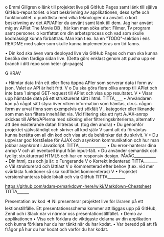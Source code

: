 o	Emmi Gillgren
o	länk till projektet live på GitHub Pages samt länk till själva GitHub-repositoriet.
o	kort beskrivning av applikationen, dess syfte och funktionalitet.
o	punktlista med vilka teknologier du använt.
o	kort beskrivning av det API/APIer du använt samt länk till dem.
Jag har använt mig av APIet The Movie DB , här kan man söka efter: Filmer, Tv program samt personer.
o	kortfattat om din arbetsprocess och vad som skulle kodmässigt kunna förbättras. Man kan t.ex. ha en "TODO"-sektion i ens README med saker som skulle kunna implementeras om tid fanns.

•	Din kod ska även vara deployad live via GitHub Pages och man ska kunna besöka den färdiga sidan live. (Detta görs enklast genom att pusha upp en branch i ditt repo som heter gh-pages)





G KRAV 

•	Hämtar data från ett eller flera öppna APIer som serverar data i form av json. Valet av API är helt fritt.  V
o	Du ska göra flera olika anrop till APIet och inte bara 1 simpel GET-request till APIet och visa upp resultatet. V
•	Visar upp hämtade data på ett strukturerat sätt i html. TITTA____
•	Användaren kan på något sätt styra över vilken information som hämtas, d.v.s. någon form av urval finns som exempelvis ett sökfält V , kategorier eller liknande som man kan filtera innehållet via. Vid filtering ska ett nytt AJAX-anrop skickas till APIet/APIerna med sökning eller filtreringskriterierna, alternativ att den existerande datan filtreras ut. (tog den andra)
•	Du genomför projektet självständigt och skriver all kod själv V samt att du förväntas kunna berätta om all din kod och visa att du behärskar det du skrivit. V
•	Du uppvisar god förståelse för AJAX och asynkron kommunikation och hur man jobbar asynkront i JavaScript. TITTA______________
•	Du error-hanterar dina anrop  V och all eventuell input från input-fält.
•	Du använder semantisk och tydligt strukturerad HTML5 och har en responsiv design. PÅVÄG___________
•	Din html, css och js är:
o	Fungerande V
o	Korrekt indenterad TITTA_______
o	Väl strukturerad och lättläst V
o	Kommenterad efter behov (t.ex. vid mer svårlästa funktioner så ska kodflödet kommenteras) V
•	Projektet versionshanteras både lokalt och via GitHub TITTA_________


https://github.com/adam-p/markdown-here/wiki/Markdown-Cheatsheet   TITTA______




Presentation av kod 🔈
Ni presenterar projektet live för läraren på ett lektionstillfälle. Ett presentationsschema kommer att läggas upp på GitHub, Zenit och i Slack när vi närmar oss presentationstillfället.
•	Demo av applikationen
•	Visa och förklara de viktigaste delarna av din applikation och kunna förklara hur du har tänkt när du har kodat.
•	Var beredd på att få frågor på hur du har kodat och varför du har kodat.
